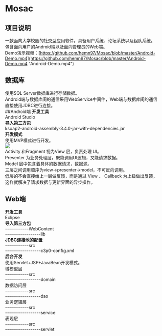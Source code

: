 # Mosac
## 项目说明
一款面向大学校园的社交型应用软件，具备用户系统、论坛系统以及组队系统。 </br>
包含面向用户的Android端以及面向管理员的Web端。 </br>
Demo演示视频：[https://github.com/hemn97/Mosac/blob/master/Android-Demo.mp4](https://github.com/hemn97/Mosac/blob/master/Android-Demo.mp4 "Android-Demo.mp4")  </br>
## 数据库
使用SQL Server数据库进行存储数据。 </br>
Android端与数据库间的通信采用WebService中间件，Web端与数据库间的通信直接使用JDBC进行连接。 </br>
##Android端
**开发工具** </br>
Android Studio </br>
**导入第三方包** </br>
ksoap2-android-assembly-3.4.0-jar-with-dependencies.jar </br>
**开发模式** </br>
使用MVP模式进行开发。 </br>
![](http://www.jcodecraeer.com/uploads/userup/13953/1G020140036-F40-0.png) </br>
Activity 和Fragment 视为View 层，负责处理 UI。 </br>
Presenter 为业务处理层，既能调用UI逻辑，又能请求数据。 </br>
Model 层中包含着具体的数据请求，数据源。 </br>
三层之间调用顺序为view->presenter->model，不可反向调用。 </br>
低层的不会直接给上一层做反馈，而是通过 View 、 Callback 为上级做出反馈，这样就解决了请求数据与更新界面的异步操作。

## Web端
**开发工具** </br>
Eclipse </br>
**导入第三方包** </br>
------------WebContent </br>
------------------lib </br>
**JDBC连接池的配置** </br>
------------src </br>
------------------c3p0-config.xml </br>
**后台开发** </br>
使用Servlet+JSP+JavaBean开发模式。 </br>
域模型层 </br>
------------src </br>
------------------domain </br>
数据访问层 </br>
------------src </br>
------------------dao </br>
业务逻辑层 </br>
------------src </br>
------------------service </br>
表现层 </br>
------------src </br>
------------------servlet </br>
